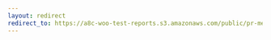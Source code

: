 ```yaml
---
layout: redirect
redirect_to: https://a8c-woo-test-reports.s3.amazonaws.com/public/pr-merge/37779/api/index.html
---
```

